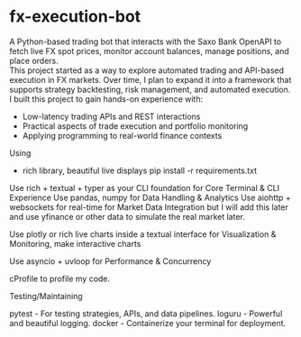 # fx-execution-bot

A Python-based trading bot that interacts with the Saxo Bank OpenAPI to fetch live FX spot prices, monitor account balances, manage positions, and place orders.   
This project started as a way to explore automated trading and API-based execution in FX markets. Over time, I plan to expand it into a framework that supports strategy backtesting, risk management, and automated execution. 
<br>
I built this project to gain hands-on experience with:
- Low-latency trading APIs and REST interactions
- Practical aspects of trade execution and portfolio monitoring
- Applying programming to real-world finance contexts

Using 
- rich library, beautiful live displays
pip install -r requirements.txt

Use rich + textual + typer as your CLI foundation for Core Terminal & CLI Experience
Use pandas, numpy for Data Handling & Analytics
Use aiohttp + websockets for real-time for Market Data Integration but I will add this later and use yfinance or other data to simulate the real market later. 

Use plotly or rich live charts inside a textual interface for Visualization & Monitoring, make interactive charts

Use asyncio + uvloop for Performance & Concurrency

cProfile to profile my code.

Testing/Maintaining

pytest - For testing strategies, APIs, and data pipelines.
loguru - Powerful and beautiful logging.
docker - Containerize your terminal for deployment.

